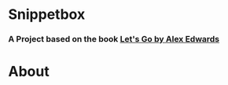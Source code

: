 # Snippetbox

### A Project based on the book [Let's Go by Alex Edwards](https://lets-go.alexedwards.net/)

# About
